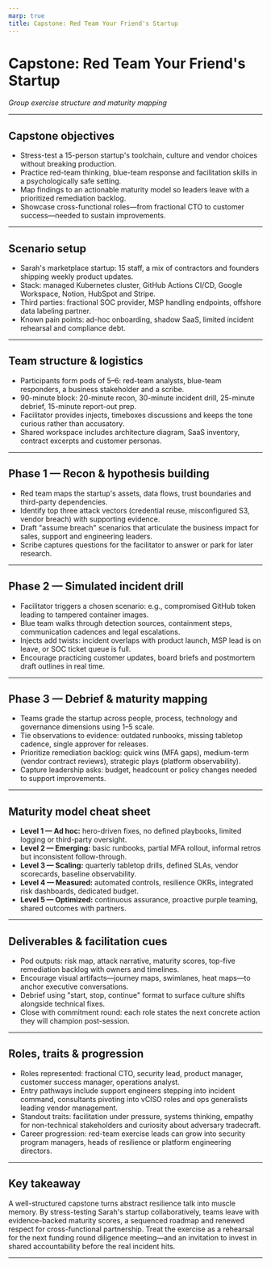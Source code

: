 ```yaml
---
marp: true
title: Capstone: Red Team Your Friend's Startup
---
```


# Capstone: Red Team Your Friend's Startup
*Group exercise structure and maturity mapping*

---

## Capstone objectives
- Stress-test a 15-person startup's toolchain, culture and vendor choices without breaking production.
- Practice red-team thinking, blue-team response and facilitation skills in a psychologically safe setting.
- Map findings to an actionable maturity model so leaders leave with a prioritized remediation backlog.
- Showcase cross-functional roles—from fractional CTO to customer success—needed to sustain improvements.

---

## Scenario setup
- Sarah's marketplace startup: 15 staff, a mix of contractors and founders shipping weekly product updates.
- Stack: managed Kubernetes cluster, GitHub Actions CI/CD, Google Workspace, Notion, HubSpot and Stripe.
- Third parties: fractional SOC provider, MSP handling endpoints, offshore data labeling partner.
- Known pain points: ad-hoc onboarding, shadow SaaS, limited incident rehearsal and compliance debt.

---

## Team structure & logistics
- Participants form pods of 5–6: red-team analysts, blue-team responders, a business stakeholder and a scribe.
- 90-minute block: 20-minute recon, 30-minute incident drill, 25-minute debrief, 15-minute report-out prep.
- Facilitator provides injects, timeboxes discussions and keeps the tone curious rather than accusatory.
- Shared workspace includes architecture diagram, SaaS inventory, contract excerpts and customer personas.

---

## Phase 1 — Recon & hypothesis building
- Red team maps the startup's assets, data flows, trust boundaries and third-party dependencies.
- Identify top three attack vectors (credential reuse, misconfigured S3, vendor breach) with supporting evidence.
- Draft "assume breach" scenarios that articulate the business impact for sales, support and engineering leaders.
- Scribe captures questions for the facilitator to answer or park for later research.

---

## Phase 2 — Simulated incident drill
- Facilitator triggers a chosen scenario: e.g., compromised GitHub token leading to tampered container images.
- Blue team walks through detection sources, containment steps, communication cadences and legal escalations.
- Injects add twists: incident overlaps with product launch, MSP lead is on leave, or SOC ticket queue is full.
- Encourage practicing customer updates, board briefs and postmortem draft outlines in real time.

---

## Phase 3 — Debrief & maturity mapping
- Teams grade the startup across people, process, technology and governance dimensions using 1–5 scale.
- Tie observations to evidence: outdated runbooks, missing tabletop cadence, single approver for releases.
- Prioritize remediation backlog: quick wins (MFA gaps), medium-term (vendor contract reviews), strategic plays (platform observability).
- Capture leadership asks: budget, headcount or policy changes needed to support improvements.

---

## Maturity model cheat sheet
- **Level 1 — Ad hoc:** hero-driven fixes, no defined playbooks, limited logging or third-party oversight.
- **Level 2 — Emerging:** basic runbooks, partial MFA rollout, informal retros but inconsistent follow-through.
- **Level 3 — Scaling:** quarterly tabletop drills, defined SLAs, vendor scorecards, baseline observability.
- **Level 4 — Measured:** automated controls, resilience OKRs, integrated risk dashboards, dedicated budget.
- **Level 5 — Optimized:** continuous assurance, proactive purple teaming, shared outcomes with partners.

---

## Deliverables & facilitation cues
- Pod outputs: risk map, attack narrative, maturity scores, top-five remediation backlog with owners and timelines.
- Encourage visual artifacts—journey maps, swimlanes, heat maps—to anchor executive conversations.
- Debrief using "start, stop, continue" format to surface culture shifts alongside technical fixes.
- Close with commitment round: each role states the next concrete action they will champion post-session.

---

## Roles, traits & progression
- Roles represented: fractional CTO, security lead, product manager, customer success manager, operations analyst.
- Entry pathways include support engineers stepping into incident command, consultants pivoting into vCISO roles and ops generalists leading vendor management.
- Standout traits: facilitation under pressure, systems thinking, empathy for non-technical stakeholders and curiosity about adversary tradecraft.
- Career progression: red-team exercise leads can grow into security program managers, heads of resilience or platform engineering directors.

---

## Key takeaway
A well-structured capstone turns abstract resilience talk into muscle memory.
By stress-testing Sarah's startup collaboratively, teams leave with evidence-backed maturity scores, a sequenced roadmap and renewed respect for cross-functional partnership.
Treat the exercise as a rehearsal for the next funding round diligence meeting—and an invitation to invest in shared accountability before the real incident hits.

---

